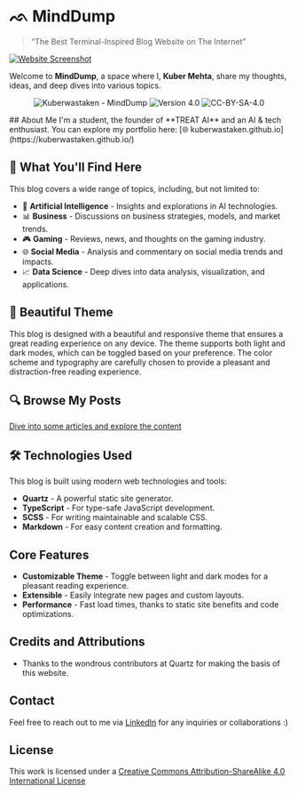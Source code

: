# ᨒ MindDump

> “The Best Terminal-Inspired Blog Website on The Internet”

[![Website Screenshot](https://v1.screenshot.rocks/images?url=https://kuberwastaken.github.io/blog/)](https://kuberwastaken.github.io/blog/)

Welcome to **MindDump**, a space where I, **Kuber Mehta**, share my thoughts, ideas, and deep dives into various topics.

<p align="center">
<img src="https://img.shields.io/static/v1?label=Kuberwastaken&message=MindDump&color=5abb9a&logo=github" alt="Kuberwastaken - MindDump">
<img src="https://img.shields.io/badge/version-4.0-5abb9a" alt="Version 4.0">
<img src="https://img.shields.io/badge/License-CC--BY--SA--4.0-5abb9a" alt="CC-BY-SA-4.0">
</p>
## About Me
I'm a student, the founder of **TREAT AI** and an AI & tech enthusiast. You can explore my portfolio here:  
[🌐 kuberwastaken.github.io](https://kuberwastaken.github.io/)

## 📖 What You'll Find Here
This blog covers a wide range of topics, including, but not limited to:
- 🚀 **Artificial Intelligence** - Insights and explorations in AI technologies.
- 📊 **Business** - Discussions on business strategies, models, and market trends.
- 🎮 **Gaming** - Reviews, news, and thoughts on the gaming industry.
- 🌐 **Social Media** - Analysis and commentary on social media trends and impacts.
- 📈 **Data Science** - Deep dives into data analysis, visualization, and applications.

## 🌈 Beautiful Theme
This blog is designed with a beautiful and responsive theme that ensures a great reading experience on any device. The theme supports both light and dark modes, which can be toggled based on your preference. The color scheme and typography are carefully chosen to provide a pleasant and distraction-free reading experience.

## 🔍 Browse My Posts
[Dive into some articles and explore the content](https://kuberwastaken.github.io/blog/)

## 🛠️ Technologies Used
This blog is built using modern web technologies and tools:
- **Quartz** - A powerful static site generator.
- **TypeScript** - For type-safe JavaScript development.
- **SCSS** - For writing maintainable and scalable CSS.
- **Markdown** - For easy content creation and formatting.

## Core Features
- **Customizable Theme** - Toggle between light and dark modes for a pleasant reading experience.
- **Extensible** - Easily integrate new pages and custom layouts.
- **Performance** - Fast load times, thanks to static site benefits and code optimizations.

## Credits and Attributions
- Thanks to the wondrous contributors at Quartz for making the basis of this website.

## Contact
Feel free to reach out to me via [LinkedIn](https://www.linkedin.com/in/kubermehta/) for any inquiries or collaborations :)

## License 
This work is licensed under a
[Creative Commons Attribution-ShareAlike 4.0 International License](https://github.com/Kuberwastaken/blog/blob/v4/LICENSE)

